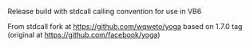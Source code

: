 Release build with stdcall calling convention for use in VB6


From stdcall fork at https://github.com/wqweto/yoga based on 1.7.0 tag (original at https://github.com/facebook/yoga)
